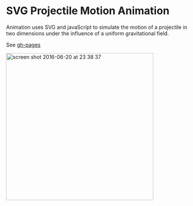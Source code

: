 # SVG Projectile Motion Animation

Animation uses SVG and javaScript to simulate the motion of a projectile in two dimensions under the influence of a uniform gravitational field.

See [gh-pages](https://shanegibney.github.io/Projectile-Motion-SVG/)

<img width="400" alt="screen shot 2016-06-20 at 23 38 37" src="https://cloud.githubusercontent.com/assets/17167992/17347974/3b9bd3b8-590b-11e6-94d4-2b95ff9acefd.png">
